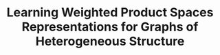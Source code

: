 ---
title: "Learning Weighted Product Spaces Representations for Graphs of Heterogeneous Structure"
collection: publications
permalink: /publications/weighted_product_space
venue: "ICLR on Geometrical and Topological Representation Learning, 2022"
award: ""
authors: '<b>Tuc Nguyen</b>, Dung D.Le, Anh Ta'
paper: ""
code: ""
blog: ""
slide: ""
talk: ""
---